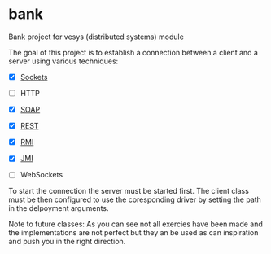 bank
====

Bank project for vesys (distributed systems) module

The goal of this project is to establish a connection between a client and a server using various techniques:

- [x] [Sockets](https://www.github.com/RTiK/bank/src/bank/socket)
- [ ] HTTP
- [x] [SOAP](https://www.github.com/RTiK/bank/src/bank/soap)
- [x] [REST](https://wwww.github.com/RTiK/bank/src/bank/rest)
- [x] [RMI](https://www.github.com/RTiK/bank/src/bank/rmi)
- [x] [JMI](https://www.github.com/RTiK/bank/src/bank/jmi)
- [ ] WebSockets


To start the connection the server must be started first. The client class must be then configured to use the coresponding driver by setting the path in the delpoyment arguments.

Note to future classes: As you can see not all exercies have been made and the implementations are not perfect but they an be used as can inspiration and push you in the right direction.
